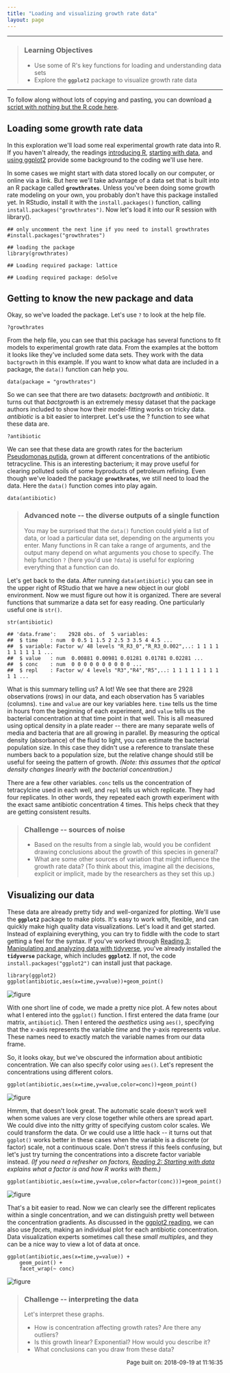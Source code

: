 ```yaml
---
title: "Loading and visualizing growth rate data"
layout: page
---
```


------------------------------------------------------------------------

> ### Learning Objectives
>
> -   Use some of R's key functions for loading and understanding data
>     sets
> -   Explore the **`ggplot2`** package to visualize growth rate data

------------------------------------------------------------------------

To follow along without lots of copying and pasting, you can download [a
script with nothing but the R code
here](../../scripts/E-01-growth-rates.R).

Loading some growth rate data
-----------------------------

In this exploration we'll load some real experimental growth rate data
into R. If you haven't already, the readings [introducing
R](../../readings/R-01-intro-to-r), [starting with
data](../../readings/R-02-starting-with-data), and [using
ggplot2](../../readings/R-04-visualization-ggplot2) provide some
background to the coding we'll use here.

In some cases we might start with data stored locally on our computer,
or online via a link. But here we'll take advantage of a data set that
is built into an R package called **`growthrates`**. Unless you've been
doing some growth rate modeling on your own, you probably don't have
this package installed yet. In RStudio, install it with the
`install.packages()` function, calling
`install.packages("growthrates")`. Now let's load it into our R session
with library().

``` {.r}
## only uncomment the next line if you need to install growthrates
#install.packages("growthrates")

## loading the package
library(growthrates)
```

    ## Loading required package: lattice

    ## Loading required package: deSolve

Getting to know the new package and data
----------------------------------------

Okay, so we've loaded the package. Let's use `?` to look at the help
file.

``` {.r}
?growthrates
```

From the help file, you can see that this package has several functions
to fit models to experimental growth rate data. From the examples at the
bottom it looks like they've included some data sets. They work with the
data `bactgrowth` in this example. If you want to know what data are
included in a package, the `data()` function can help you.

``` {.r}
data(package = "growthrates")
```

So we can see that there are two datasets: *bactgrowth* and
*antibiotic*. It turns out that *bactgrowth* is an extremely messy
dataset that the package authors included to show how their
model-fitting works on tricky data. *antibiotic* is a bit easier to
interpret. Let's use the ? function to see what these data are.

``` {.r}
?antibiotic
```

We can see that these data are growth rates for the bacterium
[Pseudomonas putida](https://en.wikipedia.org/wiki/Pseudomonas_putida),
grown at different concentrations of the antibiotic tetracycline. This
is an interesting bacterium; it may prove useful for clearing polluted
soils of some byproducts of petroleum refining. Even though we've loaded
the package **`growthrates`**, we still need to load the data. Here the
`data()` function comes into play again.

``` {.r}
data(antibiotic)
```

> ### Advanced note -- the diverse outputs of a single function
>
> You may be surprised that the `data()` function could yield a list of
> data, or load a particular data set, depending on the arguments you
> enter. Many functions in R can take a range of arguments, and the
> output many depend on what arguments you chose to specify. The help
> function `?` (here you'd use `?data`) is useful for exploring
> everything that a function can do.

Let's get back to the data. After running `data(antibiotic)` you can see
in the upper right of RStudio that we have a new object in our globl
environment. Now we must figure out how it is organized. There are
several functions that summarize a data set for easy reading. One
particularly useful one is `str()`.

``` {.r}
str(antibiotic)
```

    ## 'data.frame':    2928 obs. of  5 variables:
    ##  $ time    : num  0 0.5 1 1.5 2 2.5 3 3.5 4 4.5 ...
    ##  $ variable: Factor w/ 48 levels "R_R3_0","R_R3_0.002",..: 1 1 1 1 1 1 1 1 1 1 ...
    ##  $ value   : num  0.00881 0.00981 0.01281 0.01781 0.02281 ...
    ##  $ conc    : num  0 0 0 0 0 0 0 0 0 0 ...
    ##  $ repl    : Factor w/ 4 levels "R3","R4","R5",..: 1 1 1 1 1 1 1 1 1 1 ...

What is this summary telling us? A lot! We see that there are 2928
observations (rows) in our data, and each observation has 5 variables
(columns). `time` and `value` are our key variables here. `time` tells
us the time in hours from the beginning of each experiment, and `value`
tells us the bacterial concentration at that time point in that well.
This is all measured using optical density in a plate reader -- there
are many separate wells of media and bacteria that are all growing in
parallel. By measuring the optical density (absorbance) of the fluid to
light, you can estimate the bacterial population size. In this case they
didn't use a reference to translate these numbers back to a population
size, but the relative change should still be useful for seeing the
pattern of growth. *(Note: this assumes that the optical density changes
linearly with the bacterial concentration.)*

There are a few other variables. `conc` tells us the concentration of
tetracylcine used in each well, and `repl` tells us which replicate.
They had four replicates. In other words, they repeated each growth
experiment with the exact same antibiotic concentration 4 times. This
helps check that they are getting consistent results.

> ### Challenge -- sources of noise
>
> -   Based on the results from a single lab, would you be confident
>     drawing conclusions about the growth of this species in general?
> -   What are some other sources of variation that might influence the
>     growth rate data? (To think about this, imagine all the decisions,
>     explicit or implicit, made by the researchers as they set this
>     up.)

Visualizing our data
--------------------

These data are already pretty tidy and well-organized for plotting.
We'll use the **`ggplot2`** package to make plots. It's easy to work
with, flexible, and can quickly make high quality data visualizations.
Let's load it and get started. Instead of explaining everything, you can
try to fiddle with the code to start getting a feel for the syntax. If
you've worked through [Reading 3: Manipulating and analyzing data with
tidyverse](../readings/R-03-dplyr), you've already installed the
**`tidyverse`** package, which includes **`ggplot2`**. If not, the code
`install.packages("ggplot2")` can install just that package.

``` {.r}
library(ggplot2)
ggplot(antibiotic,aes(x=time,y=value))+geom_point()
```

![figure](E-01-growth-rates_files/figure-markdown/unnamed-chunk-8-1.png)

With one short line of code, we made a pretty nice plot. A few notes
about what I entered into the `ggplot()` function. I first entered the
data frame (our matrix, `antibiotic`). Then I entered the *aesthetics*
using `aes()`, specifying that the x-axis represents the variable *time*
and the y-axis represents *value*. These names need to exactly match the
variable names from our data frame.

So, it looks okay, but we've obscured the information about antibiotic
concentration. We can also specify color using `aes()`. Let's represent
the concentrations using different colors.

``` {.r}
ggplot(antibiotic,aes(x=time,y=value,color=conc))+geom_point()
```

![figure](E-01-growth-rates_files/figure-markdown/unnamed-chunk-9-1.png)

Hmmm, that doesn't look great. The automatic scale doesn't work well
when some values are very close together while others are spread apart.
We could dive into the nitty gritty of specifying custom color scales.
We could transform the data. Or we could use a little hack -- it turns
out that `ggplot()` works better in these cases when the variable is a
discrete (or factor) scale, not a continuous scale. Don't stress if this
feels confusing, but let's just try turning the concentrations into a
discrete factor variable instead. *(If you need a refresher on factors,
[Reading 2: Starting with data](../../readings/R-02-starting-with-data)
explains what a factor is and how R works with them.)*

``` {.r}
ggplot(antibiotic,aes(x=time,y=value,color=factor(conc)))+geom_point()
```

![figure](E-01-growth-rates_files/figure-markdown/unnamed-chunk-10-1.png)

That's a bit easier to read. Now we can clearly see the different
replicates within a single concentration, and we can distinguish pretty
well between the concentration gradients. As discussed in the [ggplot2
reading](../readings/R-04-visualization-ggplot2), we can also use
*facets*, making an individual plot for each antibiotic concentration.
Data visualization experts sometimes call these *small multiples*, and
they can be a nice way to view a lot of data at once.

``` {.r}
ggplot(antibiotic,aes(x=time,y=value)) +
    geom_point() +
    facet_wrap(~ conc)
```

![figure](E-01-growth-rates_files/figure-markdown/unnamed-chunk-11-1.png)

> ### Challenge -- interpreting the data
>
> Let's interpret these graphs.
>
> -   How is concentration affecting growth rates? Are there any
>     outliers?
> -   Is this growth linear? Exponential? How would you describe it?
> -   What conclusions can you draw from these data?

<p style="text-align: right; font-size: small;">
Page built on: 2018-09-19 at 11:16:35
</p>

